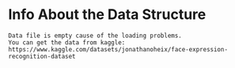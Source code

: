 # Info About the Data Structure

```
Data file is empty cause of the loading problems.
You can get the data from kaggle:
https://www.kaggle.com/datasets/jonathanoheix/face-expression-recognition-dataset 
```